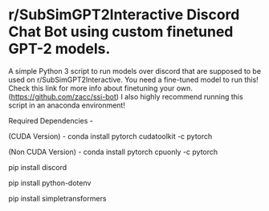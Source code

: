 # r/SubSimGPT2Interactive Discord Chat Bot using custom finetuned GPT-2 models.
A simple Python 3 script to run models over discord that are supposed to be used on r/SubSimGPT2Interactive.
You need a fine-tuned model to run this!
Check this link for more info about finetuning your own.
(https://github.com/zacc/ssi-bot)
I also highly recommend running this script in an anaconda environment!




Required Dependencies -


(CUDA Version) - conda install pytorch cudatoolkit -c pytorch


(Non CUDA Version) - conda install pytorch cpuonly -c pytorch


pip install discord


pip install python-dotenv


pip install simpletransformers
